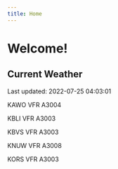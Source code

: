 ```yaml
---
title: Home
---
```

# Welcome!

## Current Weather

Last updated: 2022-07-25 04:03:01

KAWO VFR A3004

KBLI VFR A3003

KBVS VFR A3003

KNUW VFR A3008

KORS VFR A3003


